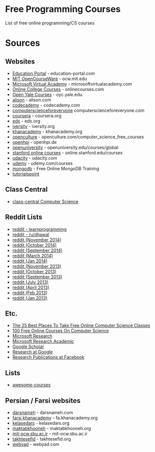 Free Programming Courses
========================

List of free online programming/CS courses

# Sources

## Websites

* [Education Portal](http://education-portal.com/) - education-portal.com
* [MIT OpenCourseWare](http://ocw.mit.edu/) - ocw.mit.edu
* [Microsoft Virtual Academy](http://www.microsoftvirtualacademy.com/) - microsoftvirtualacademy.com
* [Online College Courses](http://www.onlinecourses.com/) - onlinecourses.com
* [Open Yale Courses](http://oyc.yale.edu/) - oyc.yale.edu
* [alison](http://alison.com/) - alison.com
* [codecademy](http://www.codecademy.com/) - codecademy.com
* [computerscienceforeveryone](http://www.computerscienceforeveryone.com/) computerscienceforeveryone.com
* [coursera](https://www.coursera.org/) - coursera.org
* [edx](https://www.edx.org/) - edx.org
* [iversity](https://iversity.org/) - iversity.org
* [khanacademy](https://www.khanacademy.org/) - khanacademy.org
* [openculture](http://www.openculture.com/computer_science_free_courses) - openculture.com/computer_science_free_courses
* [openhpi](https://openhpi.de/) - openhpi.de
* [openuniversity](http://www.openuniversity.edu/courses/global) - openuniversity.edu/courses/global
* [stanford online courses](http://online.stanford.edu/courses) - online.stanford.edu/courses
* [udacity](https://www.udacity.com/) - udacity.com
* [udemy](https://www.udemy.com/courses/) - udemy.com/courses
* [mongodb](https://university.mongodb.com/) - Free Online MongoDB Training
* [tutorialspoint](http://www.tutorialspoint.com/index.htm)

## Class Central

* [class-central Computer Science](https://www.class-central.com/subject/cs)

## Reddit Lists

* [reddit - learnprogramming](http://www.reddit.com/r/learnprogramming/)
* [reddit - /u/dhawal](http://www.reddit.com/user/dhawal)
* [reddit (November 2014)](http://www.reddit.com/r/learnprogramming/comments/2ldxqz/)
* [reddit (October 2014)](http://www.reddit.com/r/learnprogramming/comments/2i0mhe/)
* [reddit (September 2014)](http://www.reddit.com/r/learnprogramming/comments/2fd4xl/)
* [reddit (March 2014)](http://www.reddit.com/r/learnprogramming/comments/1zms0p/)
* [reddit (Jan 2014)](http://www.reddit.com/r/learnprogramming/comments/1umnmp/)
* [reddit (November 2013)](http://www.reddit.com/r/learnprogramming/comments/1q18ly/)
* [reddit (October 2013)](http://www.reddit.com/r/learnprogramming/comments/1nwxw2/)
* [reddit (September 2013)](http://www.reddit.com/r/learnprogramming/comments/1lseo4/)
* [reddit (July 2013)](http://www.reddit.com/r/learnprogramming/comments/1hkilr/)
* [reddit (April 2013)](http://www.reddit.com/r/learnprogramming/comments/1bx5mb/)
* [reddit (Feb 2013)](http://www.reddit.com/r/learnprogramming/comments/17xrb2/)
* [reddit (Jan 2013)](http://www.reddit.com/r/learnprogramming/comments/15tzua/)

## Etc.

* [The 25 Best Places To Take Free Online Computer Science Classes](http://www.edudemic.com/the-25-best-places-to-take-free-online-computer-science-classes/)
* [100 Free Online Courses On Computer Science](http://www.efytimes.com/e1/creativenews.asp?edid=140050)
* [Microsoft Research](http://research.microsoft.com/en-us/)
* [Microsoft Research Academic](http://academic.research.microsoft.com/)
* [Google Scholar](http://scholar.google.com/)
* [Research at Google](http://research.google.com/)
* [Research Publications at Facebook](https://www.facebook.com/publications)

## Lists

* [awesome-courses](https://github.com/prakhar1989/awesome-courses)

## Persian / Farsi websites

* [darsnameh](http://www.darsnameh.com/) - darsnameh.com
* [farsi khanacademy](https://fa.khanacademy.org/) - fa.khanacademy.org
* [kelasedars](http://kelasedars.org/) - kelasedars.org
* [maktabkhooneh](http://maktabkhooneh.org/) - maktabkhooneh.org
* [mit-ocw.sbu.ac.ir](http://mit-ocw.sbu.ac.ir/) - mit-ocw.sbu.ac.ir
* [takhtesefid](http://takhtesefid.org/) - takhtesefid.org
* [webyad](http://www.webyad.com/) - webyad.com
